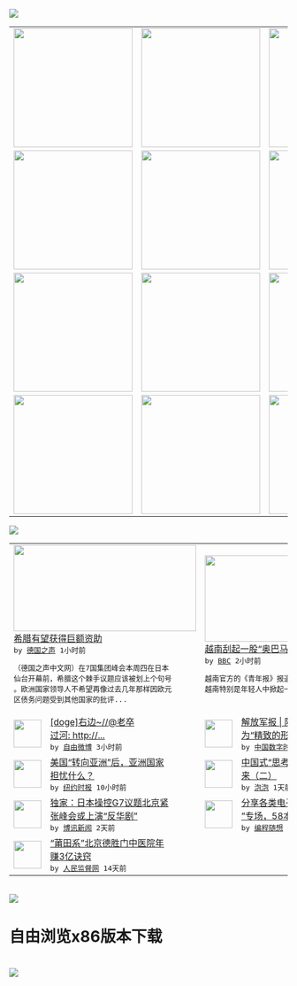 

<a href="https://github.com/greatfire/z/raw/master/FreeBrowser.apk"><img src="https://raw.githubusercontent.com/greatfire/wiki/master/x/header.png" /></a><table><tr><td width="262" align="center" valign="center"><a href="https://github.com/greatfire/wiki/wiki/nyt" title="纽约时报中文网 国际纵览"><img src="https://raw.githubusercontent.com/greatfire/wiki/master/x/nyt_flag.png" width="215"/></a></td><td width="262" align="center" valign="center"><a href="https://github.com/greatfire/wiki/wiki/dw" title=""><img src="https://raw.githubusercontent.com/greatfire/wiki/master/x/dw_flag.png" width="215"/></a></td><td width="262" align="center" valign="center"><a href="https://github.com/greatfire/wiki/wiki/rmjd" title=""><img src="https://raw.githubusercontent.com/greatfire/wiki/master/x/rmjd_flag.png" width="215"/></a></td></tr><tr><td width="262" align="center" valign="center"><a href="https://github.com/paopaonetizen/website" title="泡泡 - 未经审查的互联网信息"><img src="https://raw.githubusercontent.com/greatfire/wiki/master/x/pp_flag.png" width="215"/></a></td><td width="262" align="center" valign="center"><a href="https://github.com/getlantern/mirror" title="以及自由微博和GreatFire.org官方中文论坛"><img src="https://raw.githubusercontent.com/greatfire/wiki/master/x/lantern_flag.png" width="215"/></a></td><td width="262" align="center" valign="center"><a href="https://github.com/cdtmirrors/m/" title=""><img src="https://raw.githubusercontent.com/greatfire/wiki/master/x/cdt_flag.png" width="215"/></a></td></tr><tr><td width="262" align="center" valign="center"><a href="https://github.com/program-think/blog" title="编程随想的博客"><img src="https://raw.githubusercontent.com/greatfire/wiki/master/x/pt_flag.png" width="215"/></a></td><td width="262" align="center" valign="center"><a href="https://github.com/greatfire/wiki/wiki/bbc" title=""><img src="https://raw.githubusercontent.com/greatfire/wiki/master/x/bbc_flag.png" width="215"/></a></td><td width="262" align="center" valign="center"><a href="https://github.com/freeweibo/s" title="自由微博 - 匿名和不受屏蔽的新浪微博搜索"><img src="https://raw.githubusercontent.com/greatfire/wiki/master/x/fw_flag.png" width="215"/></a></td></tr><tr><td width="262" align="center" valign="center"><a href="https://github.com/greatfire/wiki/wiki/google" title=""><img src="https://raw.githubusercontent.com/greatfire/wiki/master/x/google_flag.png" width="215"/></a></td><td width="262" align="center" valign="center"><a href="https://github.com/bxnews/boxun" title=""><img src="https://raw.githubusercontent.com/greatfire/wiki/master/x/bx_flag.png" width="215"/></a></td><td width="262" align="center" valign="center"><a href="https://github.com/greatfire/wiki/wiki/open-source" title="欢迎访问GreatFire.org开发者项目网站"><img src="https://raw.githubusercontent.com/greatfire/wiki/master/x/open-source_flag.png" width="215"/></a></td></tr></table><img src="https://raw.githubusercontent.com/greatfire/wiki/master/x/newsfeed text.png" /><table cols="4"><tr><td colspan="2" width="380"><a href="http://dw.com/p/1ItZC?maca=chi-GK-text-greatfire-all-chinese-15625-xml-mrss"><img src="http://www.dw.com/image/0,,16406616_302,00.jpg" width="330" height="156"/></a></br><a href="http://dw.com/p/1ItZC?maca=chi-GK-text-greatfire-all-chinese-15625-xml-mrss">希腊有望获得巨额资助</a></br><kbd> by <a href="http://dw.de">德国之声</a> 1小时前 </kbd></br><pre>（德国之声中文网）在7国集团峰会本周四在日本<br/>仙台开幕前，希腊这个棘手议题应该被划上个句号<br/>。欧洲国家领导人不希望再像过去几年那样因欧元<br/>区债务问题受到其他国家的批评...</pre></td><td colspan="2" width="380"><a href="http://www.bbc.com/zhongwen/simp/world/2016/05/160524_vietnam_obama"><img src="http://a.files.bbci.co.uk/worldservice/live/assets/images/2016/05/24/160524114345_o_144x81_reuters_nocredit.jpg" width="330" height="156"/></a></br><a href="http://www.bbc.com/zhongwen/simp/world/2016/05/160524_vietnam_obama">越南刮起一股“奥巴马旋风”</a></br><kbd> by <a href="http://www.bbc.co.uk/zhongwen/simp">BBC</a> 2小时前 </kbd></br><pre>越南官方的《青年报》报道说，美国总统奥巴马在<br/>越南特别是年轻人中掀起一股“奥巴马旋风”。</pre></td></tr><tr><td><img src="http://ww2.sinaimg.cn/large/005yczpRgw1f46mzhcik9j30go0lytag.jpg" width="50" height="50"/></td><td width="280"><a href="https://freeweibo.com/weibo/3978731690941251">[doge]右边~//@老卒<br/>过河: http://...</a></br><kbd> by <a href="https://freeweibo.com/">自由微博</a> 3小时前 </kbd></td><td><img src="https://raw.githubusercontent.com/greatfire/wiki/master/x/cdt_logo.png" width="50" height="50"/></td><td width="280"><a href="http://feedproxy.google.com/~r/chinadigitaltimes/IyPt/~3/_74QCudYAVA/">解放军报 | 防止抄写党章沦<br/>为“精致的形式主义”</a></br><kbd> by <a href="http://chinadigitaltimes.net/chinese/">中国数字时代</a> 5小时前 </kbd></td></tr><tr><td><img src="https://static01.nyt.com/images/2016/05/29/world/24asia-web/24asia-web-articleLarge.jpg" width="50" height="50"/></td><td width="280"><a href="https://d7odklm2qes9e.cloudfront.net/asia-pacific/20160524/c24asia/">美国“转向亚洲”后，亚洲国家<br/>担忧什么？</a></br><kbd> by <a href="http://m.cn.nytimes.com/">纽约时报</a> 10小时前 </kbd></td><td><img src="https://raw.githubusercontent.com/greatfire/wiki/master/x/pp_logo.png" width="50" height="50"/></td><td width="280"><a href="https://pao-pao.net/article/699">中国式“思考”和行为方式的由<br/>来（二）</a></br><kbd> by <a href="https://pao-pao.net">泡泡</a> 1天前 </kbd></td></tr><tr><td><img src="http://www.boxun.com/news/images/2016/05/201605232032intl1.jpg" width="50" height="50"/></td><td width="280"><a href="http://www.boxun.com/news/gb/intl/2016/05/201605232032.shtml">独家：日本操控G7议题北京紧<br/>张峰会或上演“反华剧”</a></br><kbd> by <a href="http://www.boxun.com">博讯新闻</a> 2天前 </kbd></td><td><img src="https://raw.githubusercontent.com/greatfire/wiki/master/x/pt_logo.png" width="50" height="50"/></td><td width="280"><a href="http://feedproxy.google.com/~r/programthink/~3/gW7pAXwOLyA/share-books.html">分享各类电子书（“TXT格式<br/>”专场，58本）</a></br><kbd> by <a href="http://program-think.blogspot.com">编程随想</a> 4天前 </kbd></td></tr><tr><td><img src="http://www.rmjdw.com/uploads/160510/3-1605102102421C.jpg" width="50" height="50"/></td><td width="280"><a href="http://www.rmjdw.com//tebiebaodao/20160510/15526.html">“莆田系”北京德胜门中医院年<br/>赚3亿诀窍 </a></br><kbd> by <a href="http://www.rmjdw.com/">人民监督网</a> 14天前 </kbd></td></table></br><a href="https://github.com/greatfire/z/raw/master/FreeBrowser.apk"><img src="https://raw.githubusercontent.com/greatfire/wiki/master/x/download app.png" /></a><h1>自由浏览x86版本下载<h1><a href="https://github.com/greatfire/z/raw/master/FreeBrowser-x86.apk"><img src="https://raw.githubusercontent.com/greatfire/images/master/fb86.qr.png" /></a>
